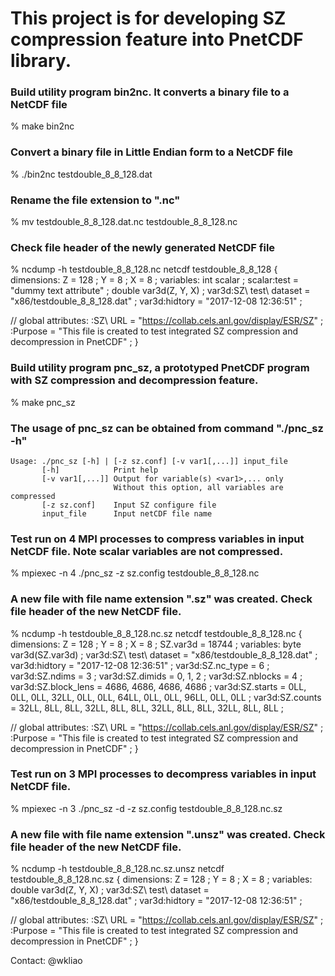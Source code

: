 # This project is for developing SZ compression feature into PnetCDF library.

### Build utility program bin2nc. It converts a binary file to a NetCDF file
% make bin2nc

### Convert a binary file in Little Endian form to a NetCDF file
% ./bin2nc testdouble_8_8_128.dat

### Rename the file extension to ".nc"
% mv testdouble_8_8_128.dat.nc testdouble_8_8_128.nc

### Check file header of the newly generated NetCDF file
% ncdump -h testdouble_8_8_128.nc
netcdf testdouble_8_8_128 {
dimensions:
	Z = 128 ;
	Y = 8 ;
	X = 8 ;
variables:
	int scalar ;
		scalar:test = "dummy text attribute" ;
	double var3d(Z, Y, X) ;
		var3d:SZ\ test\ dataset = "x86/testdouble_8_8_128.dat" ;
		var3d:hidtory = "2017-12-08 12:36:51" ;

// global attributes:
		:SZ\ URL = "https://collab.cels.anl.gov/display/ESR/SZ" ;
		:Purpose = "This file is created to test integrated SZ compression and decompression in PnetCDF" ;
}

### Build utility program pnc_sz, a prototyped PnetCDF program with SZ compression and decompression feature.
% make pnc_sz

### The usage of pnc_sz can be obtained from command "./pnc_sz -h"
```
Usage: ./pnc_sz [-h] | [-z sz.conf] [-v var1[,...]] input_file
       [-h]            Print help
       [-v var1[,...]] Output for variable(s) <var1>,... only
                       Without this option, all variables are compressed
       [-z sz.conf]    Input SZ configure file
       input_file      Input netCDF file name
```

### Test run on 4 MPI processes to compress variables in input NetCDF file. Note scalar variables are not compressed.
% mpiexec -n 4 ./pnc_sz -z sz.config testdouble_8_8_128.nc

### A new file with file name extension ".sz" was created.  Check file header of the new NetCDF file.
% ncdump -h testdouble_8_8_128.nc.sz
netcdf testdouble_8_8_128.nc {
dimensions:
	Z = 128 ;
	Y = 8 ;
	X = 8 ;
	SZ.var3d = 18744 ;
variables:
	byte var3d(SZ.var3d) ;
		var3d:SZ\ test\ dataset = "x86/testdouble_8_8_128.dat" ;
		var3d:hidtory = "2017-12-08 12:36:51" ;
		var3d:SZ.nc_type = 6 ;
		var3d:SZ.ndims = 3 ;
		var3d:SZ.dimids = 0, 1, 2 ;
		var3d:SZ.nblocks = 4 ;
		var3d:SZ.block_lens = 4686, 4686, 4686, 4686 ;
		var3d:SZ.starts = 0LL, 0LL, 0LL, 32LL, 0LL, 0LL, 64LL, 0LL, 0LL, 96LL, 0LL, 0LL ;
		var3d:SZ.counts = 32LL, 8LL, 8LL, 32LL, 8LL, 8LL, 32LL, 8LL, 8LL, 32LL, 8LL, 8LL ;

// global attributes:
		:SZ\ URL = "https://collab.cels.anl.gov/display/ESR/SZ" ;
		:Purpose = "This file is created to test integrated SZ compression and decompression in PnetCDF" ;
}

### Test run on 3 MPI processes to decompress variables in input NetCDF file.
% mpiexec -n 3 ./pnc_sz -d -z sz.config testdouble_8_8_128.nc.sz

### A new file with file name extension ".unsz" was created.  Check file header of the new NetCDF file.
% ncdump -h testdouble_8_8_128.nc.sz.unsz
netcdf testdouble_8_8_128.nc.sz {
dimensions:
	Z = 128 ;
	Y = 8 ;
	X = 8 ;
variables:
	double var3d(Z, Y, X) ;
		var3d:SZ\ test\ dataset = "x86/testdouble_8_8_128.dat" ;
		var3d:hidtory = "2017-12-08 12:36:51" ;

// global attributes:
		:SZ\ URL = "https://collab.cels.anl.gov/display/ESR/SZ" ;
		:Purpose = "This file is created to test integrated SZ compression and decompression in PnetCDF" ;
}

Contact: @wkliao
